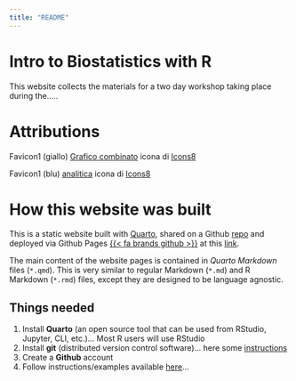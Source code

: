 ```yaml
---
title: "README"
---
```


# Intro to Biostatistics with R

This website collects the materials for a two day workshop taking place during the..... 



# Attributions

Favicon1 (giallo) <a target="_blank" href="https://icons8.com/icon/110187/grafico-combinato">Grafico combinato</a> icona di <a target="_blank" href="https://icons8.com">Icons8</a>

Favicon1 (blu)  <a target="_blank" href="https://icons8.com/icon/lmhleiXG9ioV/analitica">analitica</a> icona di <a target="_blank" href="https://icons8.com">Icons8</a>



# How this website was built 

This is a static website built with [Quarto](https://quarto.org/), shared on a Github [repo](https://github.com/Lulliter/R4biostats) and deployed via Github Pages [{{< fa brands github >}}](https://docs.github.com/en/pages/getting-started-with-github-pages/configuring-a-publishing-source-for-your-github-pages-site) at this [link](https://lulliter.github.io/R4biostats/).

The main content of the website pages is contained in *Quarto Markdown* files (`*.qmd`). This is very similar to regular Markdown (`*.md`) and R Markdown (`*.rmd`) files, except they are designed to be language agnostic.

## Things needed 

1. Install **Quarto** (an open source tool that can be used from RStudio, Jupyter, CLI, etc.)... Most R users will use RStudio
2. Install **git** (distributed version control software)... here some [instructions](https://github.com/git-guides)
3. Create a **Github** account 
4. Follow instructions/examples available [here](https://quarto.org/docs/websites/)... 

